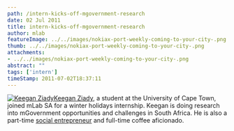 ```yaml
---
path: /intern-kicks-off-mgovernment-research
date: 02 Jul 2011
title: intern-kicks-off-mgovernment-research
author: mlab
featureImage: ../../images/nokiax-port-weekly-coming-to-your-city-.png
thumb: ../../images/nokiax-port-weekly-coming-to-your-city-.png
attachments: 
- ../../images/nokiax-port-weekly-coming-to-your-city-.png
abstract: ""
tags: ['intern']
timeStamp: 2011-07-02T18:37:11
---
```


[![Keegan Ziady](https:&#x2F;&#x2F;mlab.co.za&#x2F;wp-content&#x2F;uploads&#x2F;2011&#x2F;07&#x2F;IMAG0462.jpg)Keegan Ziady](http:&#x2F;&#x2F;twitter.com&#x2F;#!&#x2F;keeganziady), a student at the University of Cape Town, joined mLab SA for a winter holidays internship. Keegan is doing research into mGovernment opportunities and challenges in South Africa. He is also a part-time [social entrepreneur](http:&#x2F;&#x2F;movendsa.wordpress.com&#x2F;) and full-time coffee aficionado.


